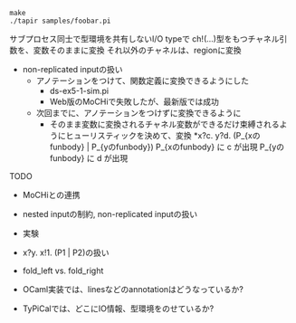 ```
make
./tapir samples/foobar.pi
```


サブプロセス同士で型環境を共有しないI/O typeで
 ch!(...)型をもつチャネル引数を、変数そのままに変換
 それ以外のチャネルは、regionに変換

* non-replicated inputの扱い
    * アノテーションをつけて、関数定義に変換できるようにした
        * ds-ex5-1-sim.pi
        * Web版のMoCHiで失敗したが、最新版では成功
    * 次回までに、アノテーションをつけずに変換できるように
        * そのまま変数に変換されるチャネル変数ができるだけ束縛されるようにヒューリスティックを決めて、変換
            *x?c. y?d. (P_{xのfunbody} | P_{yのfunbody})
              P_{xのfunbody} に c が出現
              P_{yのfunbody} に d が出現


TODO

* MoCHiとの連携
* nested inputの制約, non-replicated inputの扱い
* 実験

* x?y. x!1. (P1 | P2)の扱い
* fold_left vs. fold_right
* OCaml実装では、linesなどのannotationはどうなっているか?
* TyPiCalでは、どこにIO情報、型環境をのせているか?
